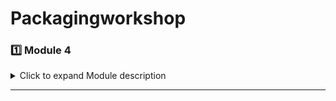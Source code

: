 # Packagingworkshop

### 1️⃣ Module 4

<details>
<summary>Click to expand Module description</summary>

# Ensuring Package Reliability: Testing and Performance Validation

Semiconductor Packaging Course Module 4

Lesson 1
Testing at different stages

The first place where we see or do testing is either at the foundry or the OSAT at the die level. This test is called the wafer probe test. We also have big machines which test the package along with the SLTs which test different systems at the OSAT.

![image](https://github.com/user-attachments/assets/9c2c5658-c1d9-4e0f-a773-a0a25daf2f5c)



</details>

---
